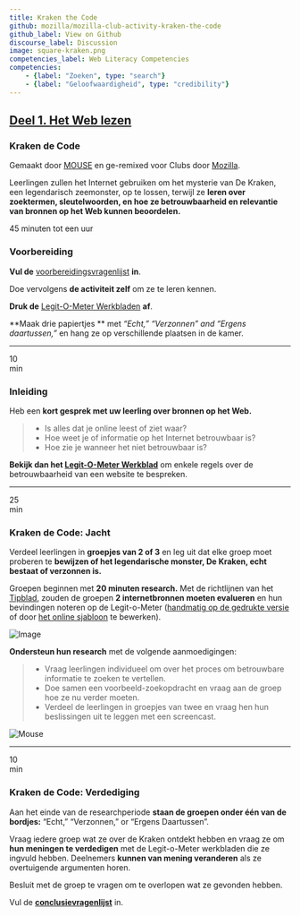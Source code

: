 ```yaml
---
title: Kraken the Code
github: mozilla/mozilla-club-activity-kraken-the-code
github_label: View on Github
discourse_label: Discussion
image: square-kraken.png
competencies_label: Web Literacy Competencies
competencies:
    - {label: "Zoeken", type: "search"}
    - {label: "Geloofwaardigheid", type: "credibility"}
---
```


## [Deel 1. Het Web lezen](http://mozilla.github.io/webmaker-curriculum/WebLiteracyBasics-I/)

### Kraken de Code

Gemaakt door [MOUSE](http://mouse.org/) en ge-remixed voor Clubs door [Mozilla](https://webmaker.org/mentor).

Leerlingen zullen het Internet gebruiken om het mysterie van De Kraken, een legendarisch zeemonster, op te lossen, terwijl ze **leren over zoektermen, sleutelwoorden, en hoe ze betrouwbaarheid en relevantie van bronnen op het Web kunnen beoordelen.**

45 minuten tot een uur

### Voorbereiding

**Vul de** [voorbereidingsvragenlijst](http://goo.gl/forms/Uua6yKIy5E) **in**.

Doe vervolgens **de activiteit zelf** om ze te leren kennen.

**Druk de** [Legit-O-Meter Werkbladen](https://docs.google.com/a/zythepsary.com/file/d/0B1vyNnSVEMIDbDVLX1E4ZXRmclE/edit) **af**.

**Maak drie papiertjes ** met *“Echt,” “Verzonnen” and “Ergens daartussen,”* en hang ze op verschillende plaatsen in de kamer.

---

10<br>min

### Inleiding

Heb een **kort gesprek met uw leerling over bronnen op het Web.**

> * Is alles dat je online leest of ziet waar?
> * Hoe weet je of informatie op het Internet betrouwbaar is?
> * Hoe zie je wanneer het niet betrouwbaar is?


**Bekijk dan het [Legit-O-Meter Werkblad](https://docs.google.com/a/zythepsary.com/file/d/0B1vyNnSVEMIDbDVLX1E4ZXRmclE/edit)** om enkele regels over de betrouwbaarheid van een website te bespreken.

---

25<br>min

### Kraken de Code: Jacht

Verdeel leerlingen in **groepjes van 2 of 3** en leg uit dat elke groep moet proberen te **bewijzen of het legendarische monster, De Kraken, echt bestaat of verzonnen is.**
 
Groepen beginnen met **20 minuten research.** Met de richtlijnen van het [Tipblad](legit-o-meter.html), zouden de groepen **2 internetbronnen moeten evalueren** en hun bevindingen noteren op de Legit-o-Meter ([handmatig op de gedrukte versie](https://docs.google.com/a/zythepsary.com/file/d/0B1vyNnSVEMIDbDVLX1E4ZXRmclE/edit) of door [het online sjabloon](https://laura.makes.org/thimble/Mjg1NjA2NDAw/kraken-the-code-legit-o-meter) te bewerken).

![Image](http://mozilla.github.io/webmaker-curriculum/images/kraken-in-progress.jpg)

**Ondersteun hun research** met de volgende aanmoedigingen:

> * Vraag leerlingen individueel om over het proces om betrouwbare informatie te zoeken te vertellen.
> * Doe samen een voorbeeld-zoekopdracht en vraag aan de groep hoe ze nu verder moeten.
> * Verdeel de leerlingen in groepjes van twee en vraag hen hun beslissingen uit te leggen met een screencast.

![Mouse](http://mozilla.github.io/webmaker-curriculum/images/kraken-finished-example.jpg)

---

10<br>min

### Kraken de Code: Verdediging

Aan het einde van de researchperiode **staan de groepen onder één van de bordjes:** “Echt,” “Verzonnen,” or “Ergens Daartussen”.

Vraag iedere groep wat ze over de Kraken ontdekt hebben en vraag ze om **hun meningen te verdedigen** met de Legit-o-Meter werkbladen die ze ingvuld hebben. Deelnemers **kunnen van mening veranderen** als ze overtuigende argumenten horen.

Besluit met de groep te vragen om te overlopen wat ze gevonden hebben.

Vul de **[conclusievragenlijst](http://goo.gl/forms/ezm6IXWhhM)** in.
